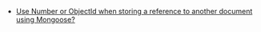 - [Use Number or ObjectId when storing a reference to another document using Mongoose? ](https://stackoverflow.com/questions/44147927/use-number-or-objectid-when-storing-a-reference-to-another-document-using-mongoo)
